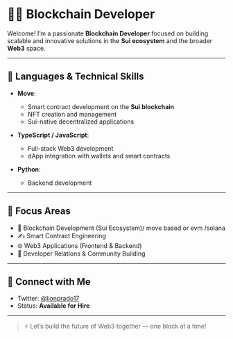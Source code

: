 # 👨‍💻 Blockchain Developer

Welcome! I’m a passionate **Blockchain Developer** focused on building scalable and innovative solutions in the **Sui ecosystem** and the broader **Web3** space.

---

## 🧠 Languages & Technical Skills

- **Move**:  
  - Smart contract development on the **Sui blockchain**  
  - NFT creation and management  
  - Sui-native decentralized applications

- **TypeScript / JavaScript**:  
  - Full-stack Web3 development  
  - dApp integration with wallets and smart contracts

- **Python**:  
  - Backend development  




---

## 🎯 Focus Areas

- 🔗 Blockchain Development (Sui Ecosystem)/ move based or evm /solana
- ✍️ Smart Contract Engineering  
- 🌐 Web3 Applications (Frontend & Backend)  
- 🤝 Developer Relations & Community Building  


---

## 📱 Connect with Me

- Twitter: [@lionprado17](https://twitter.com/lionprado17)  
- Status: **Available for Hire**

---

> ⚡ Let’s build the future of Web3 together — one block at a time!
